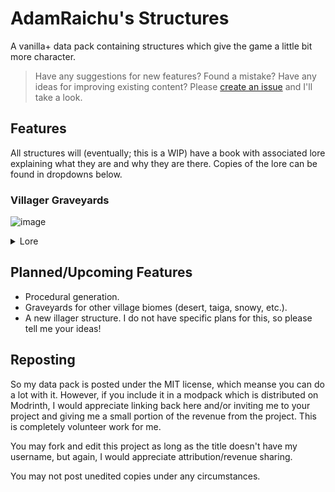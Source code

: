 # AdamRaichu's Structures

A vanilla+ data pack containing structures which give the game a little bit more character.

> Have any suggestions for new features? Found a mistake? Have any ideas for improving existing content? Please [create an issue](https://github.com/AdamRaichu/structures-data-pack/issues) and I'll take a look.

## Features

All structures will (eventually; this is a WIP) have a book with associated lore explaining what they are and why they are there. Copies of the lore can be found in dropdowns below.

### Villager Graveyards

![image](https://user-images.githubusercontent.com/91494019/233235324-c88cd208-db89-491a-8f3e-db360142c3c5.png)

<details>
  <summary>Lore</summary>

Villagers die in much the same way that people do. When a citizen dies and they are able to collect the body, they bring it to one of the graveyards scattered across the world. Unfortunately, the sanctity of the dead is not something evil respects....

**Mausoleums**. Some particularly wealthy villagers paid to have mausoleums built for their remains. Sometimes, even a wandering trader has been given a plot for one, although their architectural tastes are... unusual.

**Technical Information**. The following is technical information regarding drop and generation rates, which some may consider to be spoilers.

<details>
<summary>Double Graves</summary>

Every set of two graves have a 1 in 12 chance of being replaced with a double grave. Double graves will spawn two zombie villagers.
</details>

<!--
<details>
<summary></summary>

</details>
-->

</details>

## Planned/Upcoming Features

- Procedural generation.
- Graveyards for other village biomes (desert, taiga, snowy, etc.).
- A new illager structure. I do not have specific plans for this, so please tell me your ideas!

## Reposting

So my data pack is posted under the MIT license, which meanse you can do a lot with it. However, if you include it in a modpack which is distributed on Modrinth, I would appreciate linking back here and/or inviting me to your project and giving me a small portion of the revenue from the project. This is completely volunteer work for me.

You may fork and edit this project as long as the title doesn't have my username, but again, I would appreciate attribution/revenue sharing.

You may not post unedited copies under any circumstances.
